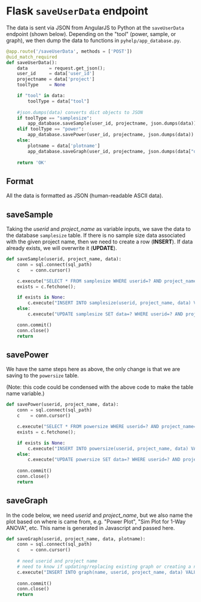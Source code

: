 # Flask `saveUserData` endpoint

The data is sent via JSON from AngularJS to Python at the `saveUserData` endpoint (shown below). Depending on the "tool" (power, sample, or graph), we then dump the data to functions in `pyhelp/app_database.py`.

```python
@app.route('/saveUserData', methods = ['POST'])
@uid_match_required
def saveUserData():
    data        = request.get_json();
    user_id     = data['user_id']
    projectname = data['project']
    toolType    = None

    if "tool" in data:
        toolType = data["tool"]
    
    #json.dumps(data) converts dict objects to JSON
    if toolType == "samplesize":
        app_database.saveSample(user_id, projectname, json.dumps(data))
    elif toolType == "power":
        app_database.savePower(user_id, projectname, json.dumps(data))
    else:
        plotname = data['plotname']
        app_database.saveGraph(user_id, projectname, json.dumps(data["data"]), plotname)
    
    return 'OK'
```

## Format

All the data is formatted as JSON (human-readable ASCII data). 


## saveSample

Taking the *userid* and *project_name* as variable inputs, we save the data to the database `samplesize` table. If there is no sample size data associated with the given project name, then we need to create a row (**INSERT**). If data already exists, we will overwrite it (**UPDATE**).

```python
def saveSample(userid, project_name, data):
    conn = sql.connect(sql_path)
    c    = conn.cursor()

    c.execute("SELECT * FROM samplesize WHERE userid=? AND project_name=?", (userid,project_name,))
    exists = c.fetchone();

    if exists is None:
        c.execute("INSERT INTO samplesize(userid, project_name, data) VALUES(?,?,?)", (userid, project_name, data,))
    else:
        c.execute("UPDATE samplesize SET data=? WHERE userid=? AND project_name=?", (data, userid, project_name,))

    conn.commit()
    conn.close()
    return
```

## savePower

We have the same steps here as above, the only change is that we are saving to the `powersize` table. 

(Note: this code could be condensed with the above code to make the table name variable.)

```python
def savePower(userid, project_name, data):
    conn = sql.connect(sql_path)
    c    = conn.cursor()

    c.execute("SELECT * FROM powersize WHERE userid=? AND project_name=?", (userid,project_name,))
    exists = c.fetchone();

    if exists is None:
        c.execute("INSERT INTO powersize(userid, project_name, data) VALUES(?,?,?)", (userid, project_name, data,))
    else:
        c.execute("UPDATE powersize SET data=? WHERE userid=? AND project_name=?", (data, userid, project_name,))
    
    conn.commit()
    conn.close()
    return
```

## saveGraph

In the code below, we need *userid* and *project_name*, but we also name the plot based on where is came from, e.g. "Power Plot", "Sim Plot for 1-Way ANOVA", etc. This name is generated in Javascript and passed here.

```python
def saveGraph(userid, project_name, data, plotname):
    conn = sql.connect(sql_path)
    c    = conn.cursor()
    
    # need userid and project name
    # need to know if updating/replacing existing graph or creating a new one
    c.execute("INSERT INTO graph(name, userid, project_name, data) VALUES(?,?,?,?)", (plotname, userid, project_name, data))
    
    conn.commit()
    conn.close()
    return
```
